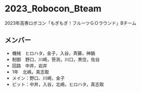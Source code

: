 # 2023_Robocon_Bteam
2023年高専ロボコン「もぎもぎ！フルーツＧＯラウンド」Bチーム
## メンバー
*  機械　ヒロハタ，金子，入谷，斉藤，神鍋 
*  制御　野口，川崎，笹渕，川口，黒住，佐谷  
*  回路　中井，岩井　
*  1年　北嶋，真志取  
* メイン：野口、川崎，金子
* ピット：中井，入谷，北嶋，ヒロハタ，真志取
